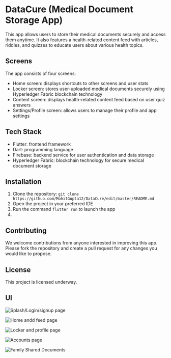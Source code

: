 
# DataCure (Medical Document Storage App)

This app allows users to store their medical documents securely and access them anytime. It also features a health-related content feed with articles, riddles, and quizzes to educate users about various health topics.

## Screens

The app consists of four screens:
- Home screen: displays shortcuts to other screens and user stats
- Locker screen: stores user-uploaded medical documents securely using Hyperledger Fabric blockchain technology
- Content screen: displays health-related content feed based on user quiz answers
- Settings/Profile screen: allows users to manage their profile and app settings

## Tech Stack

- Flutter: frontend framework
- Dart: programming language
- Firebase: backend service for user authentication and data storage
- Hyperledger Fabric: blockchain technology for secure medical document storage

## Installation

1. Clone the repository: `git clone https://github.com/MohitGupta12/DataCure/edit/master/README.md`
2. Open the project in your preferred IDE
3. Run the command `flutter run` to launch the app
4. 
## Contributing

We welcome contributions from anyone interested in improving this app. Please fork the repository and create a pull request for any changes you would like to propose.

## License

This project is licensed underway. 

## UI

![Splash/Login/signup page](https://github.com/MohitGupta12/Tinder-Clone/assets/70692495/7f5d20c0-b8df-44a6-80ea-3ba4d42e9be5)


![Home andd feed page](https://github.com/MohitGupta12/Tinder-Clone/assets/70692495/ed950303-4644-4579-87c4-2aa2ef0d9a0e)


![Locker and profile page](https://github.com/MohitGupta12/Tinder-Clone/assets/70692495/911f36fb-9535-4ff5-a24c-9e54ad1f15da)


![Accounts page](https://github.com/MohitGupta12/Tinder-Clone/assets/70692495/2474187b-43df-4545-b1e6-31378da4cdee)


![Family Shared Documents](https://github.com/MohitGupta12/Tinder-Clone/assets/70692495/b53da19a-cc5a-4776-b410-896e7b75c9a5)


